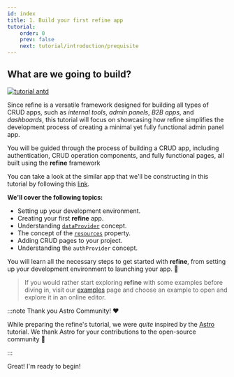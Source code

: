 ```yaml
---
id: index
title: 1. Build your first refine app
tutorial:
    order: 0
    prev: false
    next: tutorial/introduction/prequisite
---
```


## What are we going to build?

 <div className="centered-image"  >
<a href="https://refine.new/preview/a4f6eb83-2dd7-453b-b26a-4d3f48eeb543">
  <img style={{alignSelf:"center"}}  src="https://refine.ams3.cdn.digitaloceanspaces.com/website/static/tutorial/tutorial-generic-app.png" alt="tutorial antd" />
  </a>
</div>


Since refine is a versatile framework designed for building all types of CRUD apps, such as *internal tools*, *admin panels*, *B2B apps*, and *dashboards*, this tutorial will focus on showcasing how refine simplifies the development process of creating a minimal yet fully functional admin panel app. 
 
 You will be guided through the process of building a CRUD app, including authentication, CRUD operation components, and fully functional pages, all built using the **refine** framework

You can take a look at the similar app that we'll be constructing in this tutorial by following this [link](https://refine.new/preview/a4f6eb83-2dd7-453b-b26a-4d3f48eeb543).






**We'll cover the following topics:**

-   Setting up your development environment.
-   Creating your first **refine** app.
-   Understanding [`dataProvider`](/docs/api-reference/core/providers/data-provider/) concept.
-   The concept of the [`resources`](docs/api-reference/core/components/refine-config.md#resources) property.
-   Adding CRUD pages to your project.
-  Understanding the `authProvider` concept.



You will learn all the necessary steps to get started with **refine**, from setting up your development environment to launching your app. 🚀


> If you would rather start exploring **refine** with some examples before diving in, visit our [examples](/docs/examples/) page and choose an example to open and explore it in an online editor.


:::note Thank you Astro Community! ❤️

While preparing the refine's tutorial, we were _quite_ inspired by the [Astro](https://astro.build/) tutorial. We thank Astro for your contributions to the open-source community 🎉

:::

<Checklist>

<ChecklistItem id="looks-great">
Great! I'm ready to begin!
</ChecklistItem>

</Checklist>
